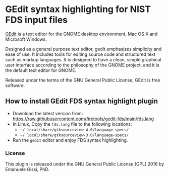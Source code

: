 # GEdit syntax highlighting for NIST FDS input files

[GEdit](https://wiki.gnome.org/Apps/Gedit) is a text editor for the GNOME desktop environment, Mac OS X and Microsoft Windows.

Designed as a general purpose text editor, gedit emphasizes simplicity and ease of use. It includes tools for editing source code and structured text such as markup languages. It is designed to have a clean, simple graphical user interface according to the philosophy of the GNOME project, and it is the default text editor for GNOME.

Released under the terms of the GNU General Public License, GEdit is free software.

## How to install GEdit FDS syntax highlight plugin

- Download the latest version from: https://raw.githubusercontent.com/firetools/gedit-fds/main/fds.lang
- In Linux, Copy the `fds.lang` file to the following locations:
   * `~/.local/share/gtksourceview-4.0/language-specs/`
   * `~/.local/share/gtksourceview-3.0/language-specs/`
- Run the `gedit` editor and enjoy FDS syntax highlighting.

### License

This plugin is released under the GNU General Public License (GPL) 2016 by Emanuele Gissi, PhD.
